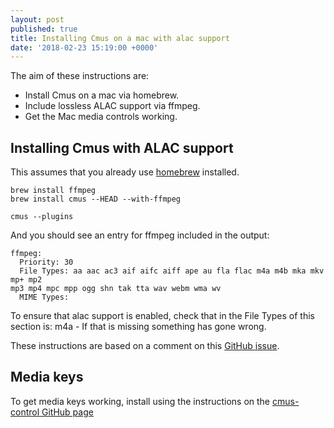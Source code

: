 ```yaml
---
layout: post
published: true
title: Installing Cmus on a mac with alac support
date: '2018-02-23 15:19:00 +0000'
---
```


The aim of these instructions are:

- Install Cmus on a mac via homebrew.
- Include lossless ALAC support via ffmpeg.
- Get the Mac media controls working.

## Installing Cmus with ALAC support

This assumes that you already use [homebrew](https://brew.sh/) installed.

    brew install ffmpeg
    brew install cmus --HEAD --with-ffmpeg

    cmus --plugins

And you should see an entry for ffmpeg included in the output:

    ffmpeg:
      Priority: 30
      File Types: aa aac ac3 aif aifc aiff ape au fla flac m4a m4b mka mkv mp+ mp2
    mp3 mp4 mpc mpp ogg shn tak tta wav webm wma wv
      MIME Types:

To ensure that alac support is enabled, check that in the File Types of this section is: m4a - If that is missing something has gone wrong.

These instructions are based on a comment on this [GitHub issue](https://github.com/Homebrew/legacy-homebrew/issues/28752#issuecomment-42735025).

## Media keys

To get media keys working, install using the instructions on the [cmus-control GitHub page](https://github.com/TheFox/cmus-control)

